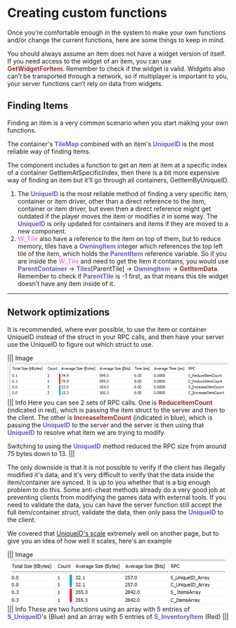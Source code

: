 # Creating custom functions

Once you’re comfortable enough in the system to make your own functions and/or change the current functions, here are some things to keep in mind.

You should always assume an item does not have a widget version of itself. If you need access to the widget of an item, you can use <span style="color:brown">**GetWidgetForItem**</span>. Remember to check if the widget is valid.
Widgets also can’t be transported through a network, so if multiplayer is important to you, your server functions can’t rely on data from widgets.

## Finding Items

Finding an item is a very common scenario when you start making your own functions.

The container's <span style="color:slateblue">**TileMap**</span> combined with an item's <span style="color:slateblue">**UniqueID**</span> is the most reliable way of finding items.

The component includes a function to get an item at item at a specific index of a container GetItemAtSpecificIndex, then there is a bit more expensive way of finding an item but it’ll go through all containers, GetItemByUniqueID.

1. The <span style="color:slateblue">**UniqueID**</span> is the most reliable method of finding a very specific item, container or item driver, other than a direct reference to the item, container or item driver, but even then a direct reference might get outdated if the player moves the item or modifies it in some way. The <span style="color:slateblue">**UniqueID**</span> is only updated for containers and items if they are moved to a new component.
2. <span style="color:violet">**W_Tile**</span> also have a reference to the item on top of them, but to reduce memory, tiles have a <span style="color:slateblue">**OwningItem**</span> integer which references the top left tile of the item, which holds the <span style="color:slateblue">**ParentItem**</span> reference variable.
So if you are inside the <span style="color:violet">**W_Tile**</span> and need to get the item it contains, you would use <span style="color:slateblue">**ParentContainer**</span> -> <span style="color:slateblue">**Tiles**</span>[ParentTile] -> <span style="color:slateblue">**OwningItem**</span> -> <span style="color:brown">**GetItemData**</span>. Remember to check if <span style="color:slateblue">**ParentTile**</span> is -1 first, as that means this tile widget doesn’t have any item inside of it.

---

## Network optimizations

It is recommended, where ever possible, to use the item or container UniqueID instead of the struct in your RPC calls, and then have your server use the UniqueID to figure out which struct to use.



||| Image
![](/pictures/networkoptimization.png)
||| Info
Here you can see 2 sets of RPC calls. One is <span style="color:brown">**ReduceItemCount**</span> (indicated in red), which is passing the item struct to the server and then to the client.
The other is <span style="color:brown">**IncreaseItemCount**</span> (indicated in blue), which is passing the <span style="color:slateblue">**UniqueID**</span> to the server and the server is then using that <span style="color:slateblue">**UniqueID**</span> to resolve what item we are trying to modify. 

Switching to using the <span style="color:slateblue">**UniqueID**</span> method reduced the RPC size from around 75 bytes down to 13.
|||

The only downside is that it is not possible to verify if the client has illegally modified it's data, and it's very difficult to verify that the data inside the item/container are synced. It is up to you whether that is a big enough problem to do this. Some anti-cheat methods already do a very good job at preventing clients from modifying the games data with external tools.
If you need to validate the data, you can have the server function still accept the full item/container struct, validate the data, then only pass the <span style="color:slateblue">**UniqueID**</span> to the client.

We covered that [UniqueID's scale](https://inventoryframework.github.io/introduction/howdoesthenetworkingwork/#unique-id) extremely well on another page, but to give you an idea of how well it scales, here's an example

||| Image
![](/pictures/InventoryItemVSuniqueID.png)
||| Info
These are two functions using an array with 5 entries of <span style="color:slateblue">**S_UniqueID**</span>'s (Blue) and an array with 5 entries of <span style="color:slateblue">**S_InventoryItem**</span> (Red)
|||